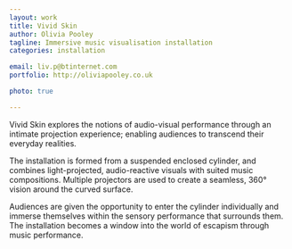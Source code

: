 ```yaml
---
layout: work
title: Vivid Skin
author: Olivia Pooley
tagline: Immersive music visualisation installation
categories: installation

email: liv.p@btinternet.com
portfolio: http://oliviapooley.co.uk

photo: true

---
```


Vivid Skin explores the notions of audio-visual performance through an intimate projection experience; enabling audiences to transcend their everyday realities. 

The installation is formed from a suspended enclosed cylinder, and combines light-projected, audio-reactive visuals with suited music compositions. Multiple projectors are used to create a seamless, 360° vision around the curved surface. 

Audiences are given the opportunity to enter the cylinder individually and immerse themselves within the sensory performance that surrounds them. The installation becomes a window into the world of escapism through music performance.